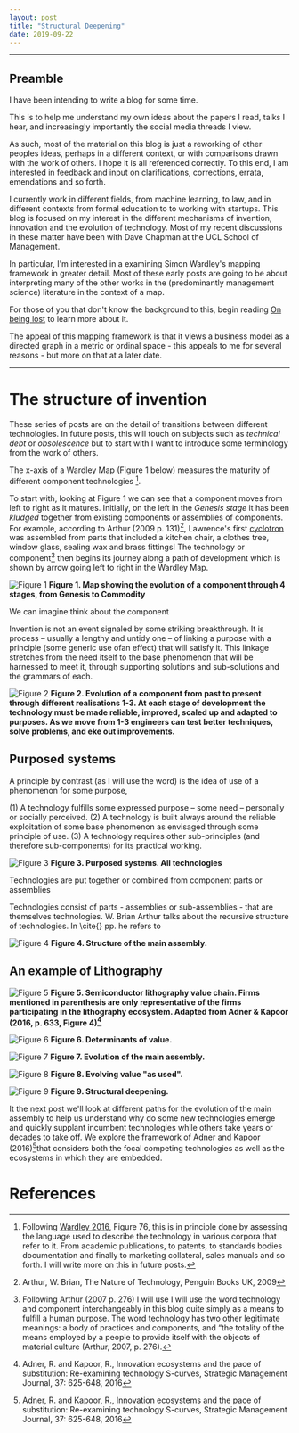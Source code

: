 ```yaml
---
layout: post
title: "Structural Deepening"
date: 2019-09-22
---
```


***

## Preamble

I have been intending to write a blog for some time.

This is to help me understand my own ideas about the papers I read, talks I hear, and increasingly importantly the social media threads I view. 

As such, most of the material on this blog is just a reworking of other peoples ideas, perhaps in a different context, or with comparisons drawn with the work of others. I hope it is all referenced correctly. To this end, I am interested in feedback and input on clarifications, corrections, errata, emendations and so forth. 

I currently work in different fields, from machine learning, to law, and in different contexts from formal education to to working with startups. This blog is focused on my interest in the different mechanisms of invention, innovation and the evolution of technology. Most of my recent discussions in these matter have been with Dave Chapman at the UCL School of Management.    

In particular, I'm interested in a examining Simon Wardley's mapping framework in greater detail. Most of these early posts are going to be about interpreting many of the other works in the (predominantly management science) literature in the context of a map. 

For those of you that don't know the background to this, begin reading  [On being lost](https://medium.com/wardleymaps/on-being-lost-2ef5f05eb1ec) to learn more about it. 

The appeal of this mapping framework is that it views a business model as a directed graph in a metric or ordinal space - this appeals to me for several reasons - but more on that at a later date. 

***

# The structure of invention

These series of posts are on the detail of transitions between different technologies. In future posts, this will touch on subjects such as *technical debt* or *obsolescence* but to start with I want to introduce some terminology from the work of others. 

The x-axis of a Wardley Map (Figure 1 below) measures the maturity of different component technologies [^1].

[^1]: Following [Wardley 2016](https://medium.com/wardleymaps/finding-a-new-purpose-8c60c9484d3b), Figure 76, this is in principle done by assessing the language used to describe the technology in various corpora that refer to it. From academic publications, to patents, to standards bodies documentation and finally to marketing collateral, sales manuals and so forth. I will write more on this in future posts.

To start with, looking at Figure 1 we can see that a component moves from left to right as it matures. Initially, on the left in the *Genesis stage* it has been *kludged* together from existing components or assemblies of components. For example, according to Arthur (2009 p. 131)[^arthur2009], Lawrence's first [cyclotron](https://en.wikipedia.org/wiki/Cyclotron) was assembled from parts that included a kitchen chair, a clothes tree, window glass, sealing wax and brass fittings! The technology or component[^2] then begins its journey along a path of development which is shown by arrow going left to right in the Wardley Map. 

[^2]: Following Arthur (2007 p. 276)[^arthur2007] I will use I will use the word technology and component interchangeably in this blog quite simply as a means to fulfill a human purpose. The word technology has two other legitimate meanings: a body of practices and components, and “the totality of the means employed by a people to provide itself with the objects of material culture (Arthur, 2007, p. 276)[^arthur2007]. 


![Figure 1](/assets/0001_Structural_Deepening_Fig1.png)
**Figure 1. Map showing the evolution of a component through 4 stages, from Genesis to Commodity**

We can imagine think about the component 

Invention is not an event signaled by some striking breakthrough. It is process – usually a lengthy and untidy one – of linking a purpose with a principle (some generic use ofan effect) that will satisfy it. This linkage stretches from the need itself to the base phenomenon that will be harnessed to meet it, through supporting solutions and sub-solutions and the grammars of each.

![Figure 2](/assets/0001_Structural_Deepening_Fig2.png)
**Figure 2. Evolution of a component from past to present through different realisations 1-3. At each stage of development the technology must be made reliable, improved, scaled up and adapted to purposes. As we move from 1-3 engineers can test better techniques, solve problems, and eke out improvements.**


## Purposed systems 

A principle by contrast (as I will use the word) is the idea of use of a phenomenon for some purpose,

(1) A technology fulfills some expressed purpose – some need – personally or socially perceived. (2) A technology is built always around the reliable exploitation of some base phenomenon as envisaged through some principle of use. (3) A technology requires other sub-principles (and therefore sub-components) for its practical working.



![Figure 3](/assets/0001_Structural_Deepening_Fig3.png)
**Figure 3. Purposed systems. All technologies**

Technologies are put together or combined from component parts or assemblies

Technologies consist of parts - assemblies or sub-assemblies - that are themselves technologies. W. Brian Arthur talks about the recursive structure of technologies. In \cite{} pp. he refers to 

![Figure 4](/assets/0001_Structural_Deepening_Fig4.png)
**Figure 4. Structure of the main assembly.**

## An example of Lithography 

![Figure 5](/assets/0001_Structural_Deepening_Fig5.png)
**Figure 5. Semiconductor lithography value chain. Firms mentioned in parenthesis are only representative of the firms participating in the lithography ecosystem. Adapted from Adner & Kapoor (2016, p. 633, Figure 4)[^adnerKapoor2016]**

![Figure 6](/assets/0001_Structural_Deepening_Fig6.png)
**Figure 6. Determinants of value.**

![Figure 7](/assets/0001_Structural_Deepening_Fig7.png)
**Figure 7. Evolution of the main assembly.**

![Figure 8](/assets/0001_Structural_Deepening_Fig8.png)
**Figure 8. Evolving value "as used".**

![Figure 9](/assets/0001_Structural_Deepening_Fig9.png)
**Figure 9. Structural deepening.**

It the next post we'll look at different paths for the evolution of the main assembly to help us understand why do some new technologies emerge and quickly supplant incumbent technologies while others take years or decades to take off. We explore the framework of Adner and Kapoor (2016)[^adnerKapoor2016]that considers both the focal competing technologies as well as the ecosystems in which they are embedded.

# References 

[^arthur2007]: Arthur, W. Brian, The Structure of Invention, Research Policy, 36, pages 274-287, 2007 

[^arthur2009]: Arthur, W. Brian, The Nature of Technology, Penguin Books UK, 2009

[^adnerKapoor2016]: Adner, R. and Kapoor, R., Innovation ecosystems and the pace of substitution: Re-examining technology S-curves, Strategic Management Journal, 37: 625-648, 2016  